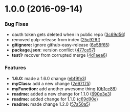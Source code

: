 <a name="1.0.0"></a>
# 1.0.0 (2016-09-14)


### Bug Fixes

* oauth token gets deleted when in public repo ([3c69d56](https://github.com/ajdruff/github-easy-release/commit/3c69d56))
* removed gulp-release from index ([25c926f](https://github.com/ajdruff/github-easy-release/commit/25c926f))
* **gitignore:** ignore github-easy-release ([6e58f65](https://github.com/ajdruff/github-easy-release/commit/6e58f65))
* **package.json:** version conflict ([477ce57](https://github.com/ajdruff/github-easy-release/commit/477ce57))
* **test1:** recover from corrupted merge ([4d1aea6](https://github.com/ajdruff/github-easy-release/commit/4d1aea6))


### Features

* **1.6.0:**  made a 1.6.0 change ([ebf9fe3](https://github.com/ajdruff/github-easy-release/commit/ebf9fe3))
* **myClass:** add a new change ([2e97175](https://github.com/ajdruff/github-easy-release/commit/2e97175))
* **myFunction:** add another awesome thing ([0b1cc88](https://github.com/ajdruff/github-easy-release/commit/0b1cc88))
* **readme:** added a new change for 1.1.0 ([690e3e3](https://github.com/ajdruff/github-easy-release/commit/690e3e3))
* **readme:** added change for 1.1.0 ([c69d90e](https://github.com/ajdruff/github-easy-release/commit/c69d90e))
* **readme:** made change 1.2.0 ([57a50a5](https://github.com/ajdruff/github-easy-release/commit/57a50a5))



